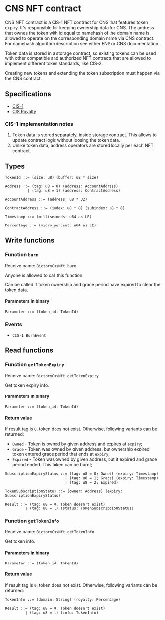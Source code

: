 # CNS NFT contract

CNS NFT contract is a CIS-1 NFT contract for CNS that features token expiry. It's responsible for keeping ownership
data for CNS. The address that ownes the token with id equal to namehash of the domain name is allowed to operate on
the corresponding domain name via CNS contract. For namehash algorithm description see either ENS or CNS documentation.

Token data is stored in a storage contract, so existing tokens can be used with other compatible and authorized NFT
contracts that are allowed to implement different token standards, like CIS-2.

Creating new tokens and extending the token subscription must happen via the CNS contract.

## Specifications

* [CIS-1](https://proposals.concordium.software/CIS/cis-1.html)
* [CIS Royalty](../../../../docs/specs/cis_royalty.md)

### CIS-1 implementation notes

1. Token data is stored separately, inside storage contract. This allows to update contract logic without loosing the token data.
2. Unlike token data, address operators are stored locally per each NFT contract.


## Types

```
TokenId ::= (size: u8) (buffer: u8 * size)
```

```
Address ::= (tag: u8 = 0) (address: AccountAddress)
          | (tag: u8 = 1) (address: ContractAddress)
```

```
AccountAddress ::= (address: u8 * 32)
```

```
ContractAddress ::= (index: u8 * 8) (subindex: u8 * 8)
```

```
Timestamp ::= (milliseconds: u64 as LE)
```

```
Percentage ::= (micro_percent: u64 as LE)
```


## Write functions

### Function `burn`

Receive name: `BictoryCnsNft.burn`

Anyone is allowed to call this function.

Can be called if token ownership and grace period have expired to clear the token data.

#### Parameters in binary

```
Parameter ::= (token_id: TokenId)
```

### Events

* `CIS-1 BurnEvent`


## Read functions

### Function `getTokenExpiry`

Receive name: `BictoryCnsNft.getTokenExpiry`

Get token expiry info.

#### Parameters in binary

```
Parameter ::= (token_id: TokenId)
```

#### Return value

If result tag is `0`, token does not exist. Otherwise, following variants can be returned:

* `Owned` - Token is owned by given address and expires at `expiry`;
* `Grace` - Token was owned by given address, but ownership expired token entered grace period that ends at `expiry`;
* `Expired` - Token was owned by given address, but it expired and grace period ended. This token can be burnt;

```
SubscriptionExpiryStatus ::= (tag: u8 = 0; Owned) (expiry: Timestamp)
                           | (tag: u8 = 1; Grace) (expiry: Timestamp)
                           | (tag: u8 = 2; Expired)

TokenSubscriptionStatus ::= (owner: Address) (expiry: SubscriptionExpiryStatus)

Result ::= (tag: u8 = 0; Token doesn't exist)
         | (tag: u8 = 1) (status: TokenSubscriptionStatus)
```


### Function `getTokenInfo`

Receive name: `BictoryCnsNft.getTokenInfo`

Get token info.

#### Parameters in binary

```
Parameter ::= (token_id: TokenId)
```

#### Return value

If result tag is `0`, token does not exist. Otherwise, following variants can be returned:

```
TokenInfo ::= (domain: String) (royalty: Percentage)

Result ::= (tag: u8 = 0; Token doesn't exist)
         | (tag: u8 = 1) (info: TokenInfo)
```
